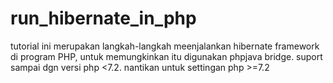# run_hibernate_in_php

tutorial ini merupakan langkah-langkah meenjalankan hibernate framework di program PHP, untuk memungkinkan itu digunakan phpjava bridge.
suport sampai dgn versi php <7.2.
nantikan untuk settingan php >=7.2
